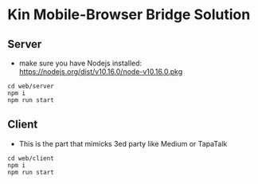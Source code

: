 # Kin Mobile-Browser Bridge Solution

## Server
- make sure you have Nodejs installed: https://nodejs.org/dist/v10.16.0/node-v10.16.0.pkg
```
cd web/server
npm i
npm run start
```

## Client
- This is the part that mimicks 3ed party like Medium or TapaTalk
```
cd web/client
npm i
npm run start
```
